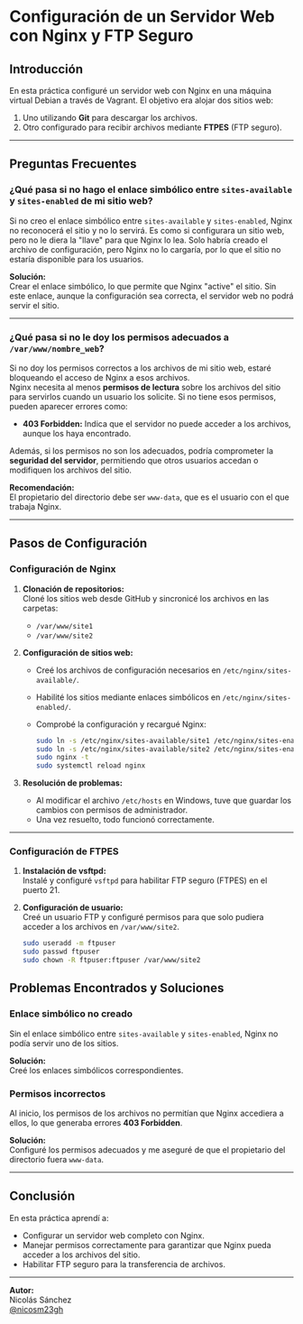 # Configuración de un Servidor Web con Nginx y FTP Seguro

## **Introducción**

En esta práctica configuré un servidor web con Nginx en una máquina virtual Debian a través de Vagrant. El objetivo era alojar dos sitios web:

1. Uno utilizando **Git** para descargar los archivos.
2. Otro configurado para recibir archivos mediante **FTPES** (FTP seguro).

---

## **Preguntas Frecuentes**

### **¿Qué pasa si no hago el enlace simbólico entre `sites-available` y `sites-enabled` de mi sitio web?**

Si no creo el enlace simbólico entre `sites-available` y `sites-enabled`, Nginx no reconocerá el sitio y no lo servirá. Es como si configurara un sitio web, pero no le diera la "llave" para que Nginx lo lea. Solo habría creado el archivo de configuración, pero Nginx no lo cargaría, por lo que el sitio no estaría disponible para los usuarios.

**Solución:**  
Crear el enlace simbólico, lo que permite que Nginx "active" el sitio. Sin este enlace, aunque la configuración sea correcta, el servidor web no podrá servir el sitio.

---

### **¿Qué pasa si no le doy los permisos adecuados a `/var/www/nombre_web`?**

Si no doy los permisos correctos a los archivos de mi sitio web, estaré bloqueando el acceso de Nginx a esos archivos.  
Nginx necesita al menos **permisos de lectura** sobre los archivos del sitio para servirlos cuando un usuario los solicite. Si no tiene esos permisos, pueden aparecer errores como:

- **403 Forbidden:** Indica que el servidor no puede acceder a los archivos, aunque los haya encontrado.

Además, si los permisos no son los adecuados, podría comprometer la **seguridad del servidor**, permitiendo que otros usuarios accedan o modifiquen los archivos del sitio.

**Recomendación:**  
El propietario del directorio debe ser `www-data`, que es el usuario con el que trabaja Nginx.

---

## **Pasos de Configuración**

### **Configuración de Nginx**

1. **Clonación de repositorios:**  
   Cloné los sitios web desde GitHub y sincronicé los archivos en las carpetas:  
   - `/var/www/site1`
   - `/var/www/site2`

2. **Configuración de sitios web:**  
   - Creé los archivos de configuración necesarios en `/etc/nginx/sites-available/`.  
   - Habilité los sitios mediante enlaces simbólicos en `/etc/nginx/sites-enabled/`.  
   - Comprobé la configuración y recargué Nginx:

     ```bash
     sudo ln -s /etc/nginx/sites-available/site1 /etc/nginx/sites-enabled/
     sudo ln -s /etc/nginx/sites-available/site2 /etc/nginx/sites-enabled/
     sudo nginx -t
     sudo systemctl reload nginx
     ```

3. **Resolución de problemas:**  
   - Al modificar el archivo `/etc/hosts` en Windows, tuve que guardar los cambios con permisos de administrador.  
   - Una vez resuelto, todo funcionó correctamente.

---

### **Configuración de FTPES**

1. **Instalación de vsftpd:**  
   Instalé y configuré `vsftpd` para habilitar FTP seguro (FTPES) en el puerto 21.

2. **Configuración de usuario:**  
   Creé un usuario FTP y configuré permisos para que solo pudiera acceder a los archivos en `/var/www/site2`.  

   ```bash
   sudo useradd -m ftpuser
   sudo passwd ftpuser
   sudo chown -R ftpuser:ftpuser /var/www/site2
## **Problemas Encontrados y Soluciones**

### **Enlace simbólico no creado**  
Sin el enlace simbólico entre `sites-available` y `sites-enabled`, Nginx no podía servir uno de los sitios.  

**Solución:**  
Creé los enlaces simbólicos correspondientes.

### **Permisos incorrectos**  
Al inicio, los permisos de los archivos no permitían que Nginx accediera a ellos, lo que generaba errores **403 Forbidden**.  

**Solución:**  
Configuré los permisos adecuados y me aseguré de que el propietario del directorio fuera `www-data`.

---

## **Conclusión**

En esta práctica aprendí a:

- Configurar un servidor web completo con Nginx.  
- Manejar permisos correctamente para garantizar que Nginx pueda acceder a los archivos del sitio.  
- Habilitar FTP seguro para la transferencia de archivos.  

---

**Autor:**  
Nicolás Sánchez  
[@nicosm23gh](https://github.com/nicosm23gh)